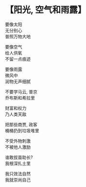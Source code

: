 # 【阳光, 空气和雨露】

要像太阳  
无分别心  
普照万物大地

要像空气  
给人供氧  
不留一点痕迹

要像雨露  
微风中  
润物无声细腻

不要学马云, 普京  
乔布斯和希拉里

财富和权力  
乃人类天敌

把那些商贾, 政客  
桶桶扔到垃圾堆里

不受外物刺激  
不被他人激励

谁敢拔苗助长?  
我根深扎土里

我只效法自然  
我就崇尚自己
